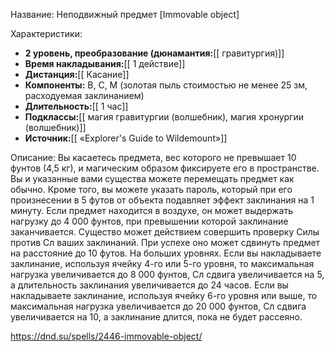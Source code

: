 Название: Неподвижный предмет \[Immovable object] 

Характеристики:
- **2 уровень, преобразование (дюнамантия:**[[ гравитургия)]]
- **Время накладывания:**[[ 1 действие]]
- **Дистанция:**[[ Касание]]
- **Компоненты:** В, С, М (золотая пыль стоимостью не менее 25 зм, расходуемая заклинанием)
- **Длительность:**[[ 1 час]]
- **Подклассы:**[[ магия гравитургии (волшебник), магия хронургии (волшебник)]]
- **Источник:**[[ «Explorer's Guide to Wildemount»]]

Описание:
Вы касаетесь предмета, вес которого не превышает 10 фунтов (4,5 кг), и магическим образом фиксируете его в пространстве. Вы и указанные вами существа можете перемещать предмет как обычно. Кроме того, вы можете указать пароль, который при его произнесении в 5 футов от объекта подавляет эффект заклинания на 1 минуту.
Если предмет находится в воздухе, он может выдержать нагрузку до 4 000 фунтов, при превышении которой заклинание заканчивается. Существо может действием совершить проверку Силы против Сл ваших заклинаний. При успехе оно может сдвинуть предмет на расстояние до 10 футов.
На больших уровнях. Если вы накладываете заклинание, используя ячейку 4-го или 5-го уровня, то максимальная нагрузка увеличивается до 8 000 фунтов, Сл сдвига увеличивается на 5, а длительность заклинания увеличивается до 24 часов. Если вы накладываете заклинание, используя ячейку 6-го уровня или выше, то максимальная нагрузка увеличивается до 20 000 фунтов, Сл сдвига увеличивается на 10, а заклинание длится, пока не будет рассеяно.

https://dnd.su/spells/2446-immovable-object/